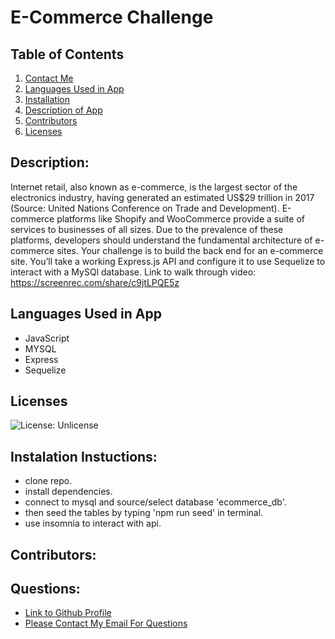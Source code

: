 
  # E-Commerce Challenge
  ## Table of Contents
  1. [Contact Me](#Questions)
  2. [Languages Used in App](#languages)
  3. [Installation](#installation)
  4. [Description of App](#description)
  5. [Contributors](#contributors)
  6. [Licenses](#Licenses)
  ## Description:
  Internet retail, also known as e-commerce, is the largest sector of the electronics industry, having generated an estimated US$29 trillion in 2017 (Source: United      Nations Conference on Trade and Development). E-commerce platforms like Shopify and WooCommerce provide a suite of services to businesses of all sizes. Due to the prevalence of these platforms, developers should understand the fundamental architecture of e-commerce sites.
    Your challenge is to build the back end for an e-commerce site. You’ll take a working Express.js API and configure it to use Sequelize to interact with a MySQl database.
  Link to walk through video: https://screenrec.com/share/c9jtLPQE5z
  
  ## Languages Used in App
  - JavaScript
  - MYSQL
  - Express
  - Sequelize
  
  ## Licenses
  ![License: Unlicense](https://img.shields.io/badge/license-Unlicense-blue.svg)
  ## Instalation Instuctions: 
  - clone repo.
  - install dependencies.
  - connect to mysql and source/select database 'ecommerce_db'.
  - then seed the tables by typing 'npm run seed' in terminal.
  - use insomnia to interact with api.
  ## Contributors: 
  
  ## Questions:
  - [Link to Github Profile](github.com/Steffen568)
  - [Please Contact My Email For Questions](sgonzalez568@gmail.com)
